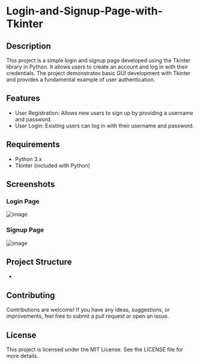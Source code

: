 # Login-and-Signup-Page-with-Tkinter
## Description
This project is a simple login and signup page developed using the Tkinter library in Python. It allows users to create an account and log in with their credentials. The project demonstrates basic GUI development with Tkinter and provides a fundamental example of user authentication.
## Features
- User Registration: Allows new users to sign up by providing a username and password.
- User Login: Existing users can log in with their username and password.
## Requirements
- Python 3.x
- Tkinter (included with Python)
## Screenshots
### Login Page
![image](https://github.com/user-attachments/assets/78a11983-d5cc-45e4-b4d8-c3dcdc55def1)
### Signup Page
![image](https://github.com/user-attachments/assets/a9797a3d-6289-4d37-b44a-a67015d17dcf)

## Project Structure
- 

## Contributing
Contributions are welcome! If you have any ideas, suggestions, or improvements, feel free to submit a pull request or open an issue.

## License
This project is licensed under the MIT License. See the LICENSE file for more details.




